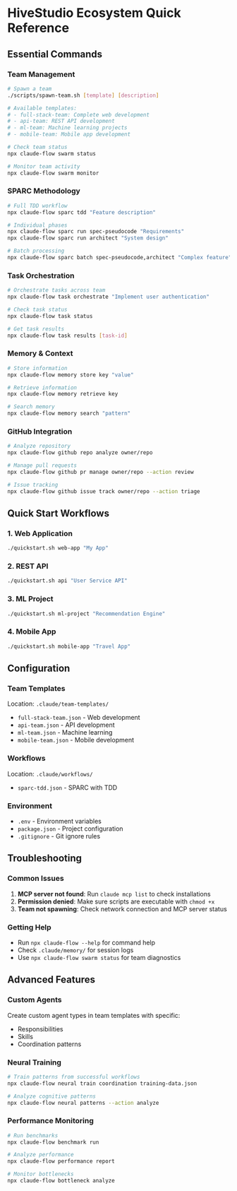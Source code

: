 # HiveStudio Ecosystem Quick Reference

## Essential Commands

### Team Management
```bash
# Spawn a team
./scripts/spawn-team.sh [template] [description]

# Available templates:
# - full-stack-team: Complete web development
# - api-team: REST API development
# - ml-team: Machine learning projects
# - mobile-team: Mobile app development

# Check team status
npx claude-flow swarm status

# Monitor team activity
npx claude-flow swarm monitor
```

### SPARC Methodology
```bash
# Full TDD workflow
npx claude-flow sparc tdd "Feature description"

# Individual phases
npx claude-flow sparc run spec-pseudocode "Requirements"
npx claude-flow sparc run architect "System design"

# Batch processing
npx claude-flow sparc batch spec-pseudocode,architect "Complex feature"
```

### Task Orchestration
```bash
# Orchestrate tasks across team
npx claude-flow task orchestrate "Implement user authentication"

# Check task status
npx claude-flow task status

# Get task results
npx claude-flow task results [task-id]
```

### Memory & Context
```bash
# Store information
npx claude-flow memory store key "value"

# Retrieve information
npx claude-flow memory retrieve key

# Search memory
npx claude-flow memory search "pattern"
```

### GitHub Integration
```bash
# Analyze repository
npx claude-flow github repo analyze owner/repo

# Manage pull requests
npx claude-flow github pr manage owner/repo --action review

# Issue tracking
npx claude-flow github issue track owner/repo --action triage
```

## Quick Start Workflows

### 1. Web Application
```bash
./quickstart.sh web-app "My App"
```

### 2. REST API
```bash
./quickstart.sh api "User Service API"
```

### 3. ML Project
```bash
./quickstart.sh ml-project "Recommendation Engine"
```

### 4. Mobile App
```bash
./quickstart.sh mobile-app "Travel App"
```

## Configuration

### Team Templates
Location: `.claude/team-templates/`
- `full-stack-team.json` - Web development
- `api-team.json` - API development
- `ml-team.json` - Machine learning
- `mobile-team.json` - Mobile development

### Workflows
Location: `.claude/workflows/`
- `sparc-tdd.json` - SPARC with TDD

### Environment
- `.env` - Environment variables
- `package.json` - Project configuration
- `.gitignore` - Git ignore rules

## Troubleshooting

### Common Issues
1. **MCP server not found**: Run `claude mcp list` to check installations
2. **Permission denied**: Make sure scripts are executable with `chmod +x`
3. **Team not spawning**: Check network connection and MCP server status

### Getting Help
- Run `npx claude-flow --help` for command help
- Check `.claude/memory/` for session logs
- Use `npx claude-flow swarm status` for team diagnostics

## Advanced Features

### Custom Agents
Create custom agent types in team templates with specific:
- Responsibilities
- Skills
- Coordination patterns

### Neural Training
```bash
# Train patterns from successful workflows
npx claude-flow neural train coordination training-data.json

# Analyze cognitive patterns
npx claude-flow neural patterns --action analyze
```

### Performance Monitoring
```bash
# Run benchmarks
npx claude-flow benchmark run

# Analyze performance
npx claude-flow performance report

# Monitor bottlenecks
npx claude-flow bottleneck analyze
```

